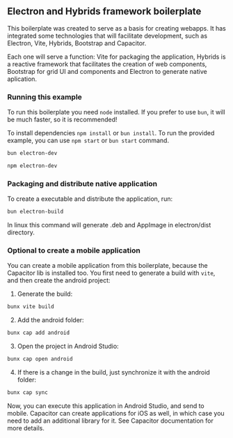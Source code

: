 ## Electron and Hybrids framework boilerplate

This boilerplate was created to serve as a basis for creating webapps. It has integrated some technologies that will facilitate development, such as Electron, Vite, Hybrids, Bootstrap and Capacitor.

Each one will serve a function: Vite for packaging the application, Hybrids is a reactive framework that facilitates the creation of web components, Bootstrap for grid UI and components and Electron to generate native aplication.


### Running this example

To run this boilerplate you need `node` installed. If you prefer to use `bun`, it will be much faster, so it is recommended!

To install dependencies `npm install` or `bun install`.
To run the provided example, you can use `npm start` or `bun start` command.

```bash
bun electron-dev
```

```bash
npm electron-dev
```

### Packaging and distribute native application

To create a executable and distribute the application, run:

```bash
bun electron-build
```

In linux this command will generate .deb and AppImage in electron/dist directory.

### Optional to create a mobile application

You can create a mobile application from this boilerplate, because the Capacitor lib is installed too. You first need to generate a build with `vite`, and then create the android project:

1. Generate the build:

```bash
bunx vite build
```

2. Add the android folder:

```bash
bunx cap add android
```

3. Open the project in Android Studio:

```bash
bunx cap open android
```

4. If there is a change in the build, just synchronize it with the android folder:

```bash
bunx cap sync
```

Now, you can execute this application in Android Studio, and send to mobile.
Capacitor can create applications for iOS as well, in which case you need to add an additional library for it. See Capacitor documentation for more details.
